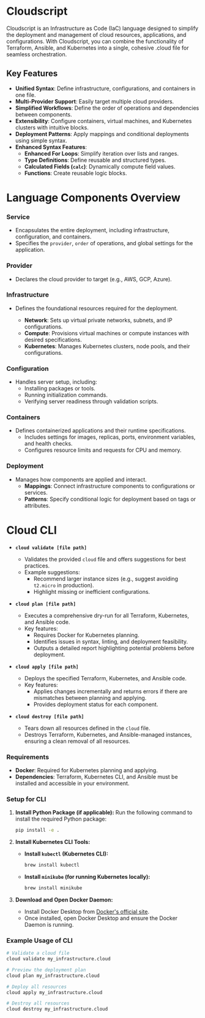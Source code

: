 # Cloudscript

Cloudscript is an Infrastructure as Code (IaC) language designed to simplify the deployment and management of cloud resources, applications, and configurations. With Cloudscript, you can combine the functionality of Terraform, Ansible, and Kubernetes into a single, cohesive .cloud file for seamless orchestration.

## Key Features

- **Unified Syntax**: Define infrastructure, configurations, and containers in one file.
- **Multi-Provider Support**: Easily target multiple cloud providers.
- **Simplified Workflows**: Define the order of operations and dependencies between components.
- **Extensibility**: Configure containers, virtual machines, and Kubernetes clusters with intuitive blocks.
- **Deployment Patterns**: Apply mappings and conditional deployments using simple syntax.
- **Enhanced Syntax Features**:
  - **Enhanced For Loops**: Simplify iteration over lists and ranges.
  - **Type Definitions**: Define reusable and structured types.
  - **Calculated Fields (`calc`)**: Dynamically compute field values.
  - **Functions**: Create reusable logic blocks.

# Language Components Overview

### **Service**
- Encapsulates the entire deployment, including infrastructure, configuration, and containers.
- Specifies the `provider`, `order` of operations, and global settings for the application.

### **Provider**
- Declares the cloud provider to target (e.g., AWS, GCP, Azure).

### **Infrastructure**
- Defines the foundational resources required for the deployment.

  - **Network**: Sets up virtual private networks, subnets, and IP configurations.
  - **Compute**: Provisions virtual machines or compute instances with desired specifications.
  - **Kubernetes**: Manages Kubernetes clusters, node pools, and their configurations.

### **Configuration**
- Handles server setup, including:
  - Installing packages or tools.
  - Running initialization commands.
  - Verifying server readiness through validation scripts.

### **Containers**
- Defines containerized applications and their runtime specifications.
  - Includes settings for images, replicas, ports, environment variables, and health checks.
  - Configures resource limits and requests for CPU and memory.

### **Deployment**
- Manages how components are applied and interact.
  - **Mappings**: Connect infrastructure components to configurations or services.
  - **Patterns**: Specify conditional logic for deployment based on tags or attributes.

# Cloud CLI

- **`cloud validate [file path]`**
  - Validates the provided `cloud` file and offers suggestions for best practices.
  - Example suggestions:
    - Recommend larger instance sizes (e.g., suggest avoiding `t2.micro` in production).
    - Highlight missing or inefficient configurations.

- **`cloud plan [file path]`**
  - Executes a comprehensive dry-run for all Terraform, Kubernetes, and Ansible code.
  - Key features:
    - Requires Docker for Kubernetes planning.
    - Identifies issues in syntax, linting, and deployment feasibility.
    - Outputs a detailed report highlighting potential problems before deployment.

- **`cloud apply [file path]`**
  - Deploys the specified Terraform, Kubernetes, and Ansible code.
  - Key features:
    - Applies changes incrementally and returns errors if there are mismatches between planning and applying.
    - Provides deployment status for each component.

- **`cloud destroy [file path]`**
  - Tears down all resources defined in the `cloud` file.
  - Destroys Terraform, Kubernetes, and Ansible-managed instances, ensuring a clean removal of all resources.

### **Requirements**
- **Docker**: Required for Kubernetes planning and applying.
- **Dependencies**: Terraform, Kubernetes CLI, and Ansible must be installed and accessible in your environment.

### **Setup for CLI**

1. **Install Python Package (if applicable):**
   Run the following command to install the required Python package:
   ```bash
   pip install -e .
   ```

2. **Install Kubernetes CLI Tools:**
   - **Install `kubectl` (Kubernetes CLI):**
     ```bash
     brew install kubectl
     ```
   - **Install `minikube` (for running Kubernetes locally):**
     ```bash
     brew install minikube
     ```

3. **Download and Open Docker Daemon:**
   - Install Docker Desktop from [Docker's official site](https://www.docker.com/products/docker-desktop).
   - Once installed, open Docker Desktop and ensure the Docker Daemon is running.

### **Example Usage of CLI**
```bash
# Validate a cloud file
cloud validate my_infrastructure.cloud

# Preview the deployment plan
cloud plan my_infrastructure.cloud

# Deploy all resources
cloud apply my_infrastructure.cloud

# Destroy all resources
cloud destroy my_infrastructure.cloud
